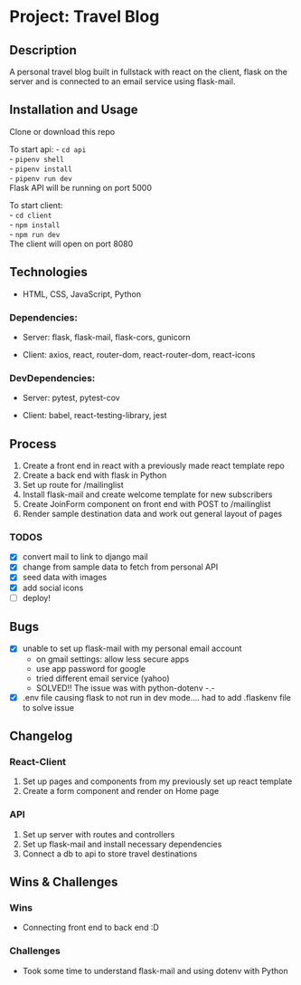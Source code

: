 # Project: Travel Blog

## Description 
A personal travel blog built in fullstack with react on the client, flask on the server and is connected to an email service using flask-mail. 

## Installation and Usage

Clone or download this repo

To start api:
    - `cd api`  
    - `pipenv shell`  
    - `pipenv install`   
    - `pipenv run dev`  
Flask API will be running on port 5000   

To start client:  
    - `cd client`      
    - `npm install`   
    - `npm run dev`  
The client will open on port 8080   

## Technologies  
- HTML, CSS, JavaScript, Python   

### Dependencies: 
   - Server: flask, flask-mail, flask-cors, gunicorn
   
   - Client: axios, react, router-dom, react-router-dom, react-icons
   
### DevDependencies:
   - Server: pytest, pytest-cov
   
   - Client: babel, react-testing-library, jest

## Process 
1. Create a front end in react with a previously made react template repo
2. Create a back end with flask in Python 
3. Set up route for /mailinglist
4. Install flask-mail and create welcome template for new subscribers
5. Create JoinForm component on front end with POST to /mailinglist
6. Render sample destination data and work out general layout of pages  

### TODOS
- [x] convert mail to link to django mail
- [x] change from sample data to fetch from personal API
- [x] seed data with images 
- [x] add social icons
- [ ] deploy! 

## Bugs
- [x] unable to set up flask-mail with my personal email account
    - on gmail settings: allow less secure apps
    - use app password for google 
    - tried different email service (yahoo)
    - SOLVED!! The issue was with python-dotenv -.-
- [x] .env file causing flask to not run in dev mode.... had to add .flaskenv file to solve issue

## Changelog

### React-Client
1. Set up pages and components from my previously set up react template
2. Create a form component and render on Home page 


### API
1. Set up server with routes and controllers
2. Set up flask-mail and install necessary dependencies
3. Connect a db to api to store travel destinations


## Wins & Challenges

### Wins
- Connecting front end to back end :D

### Challenges
- Took some time to understand flask-mail and using dotenv with Python
